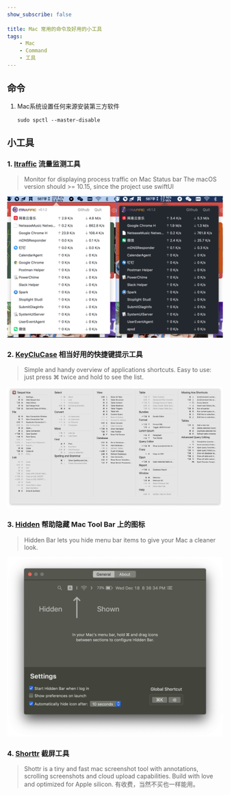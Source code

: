 ```yaml
---
show_subscribe: false	

title: Mac 常用的命令及好用的小工具
tags: 
    - Mac
    - Command
    - 工具
---
```



## 命令

1. Mac系统设置任何来源安装第三方软件
    ```shell
    sudo spctl --master-disable
    ```

## 小工具

### 1.  [Itraffic](https://github.com/foamzou/ITraffic-monitor-for-mac) 流量监测工具

> Monitor for displaying process traffic on Mac Status bar
> The macOS version should >= 10.15, since the project use swiftUI


![Itraffic](/assets/images/20240503/itraffic.png)

### 2. [KeyCluCase](https://github.com/Anze/KeyCluCask) 相当好用的快捷键提示工具

> Simple and handy overview of applications shortcuts. Easy to use: just press ⌘ twice and hold to see the list.

![keyclucase](/assets/images/20240503/keyclucase.png)

### 3. [Hidden](https://github.com/dwarvesf/hidden) 帮助隐藏 Mac Tool Bar 上的图标

> Hidden Bar lets you hide menu bar items to give your Mac a cleaner look.

![Hidden](/assets/images/20240503/hidden.png)

### 4. [Shorttr](https://shottr.cc/) 截屏工具

> Shottr is a tiny and fast mac screenshot tool with annotations, scrolling screenshots and cloud upload capabilities. Build with love and optimized for Apple silicon.
> 有收费，当然不买也一样能用。
